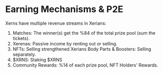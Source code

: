 # Earning Mechanisms & P2E

Xerns have multiple revenue streams in Xerians:

1. Matches: The winner(s) get the %84 of the total prize pool (sum the tickets).
2. Xerenas: Passive income by renting out or selling.
3. NFTs: Selling strengthened Xerians Body Parts & Boosters: Selling separately.
4. $XRNS: Staking $XRNS
5. Community Rewards: %14 of each prize pool, NFT Holders' Rewards.

